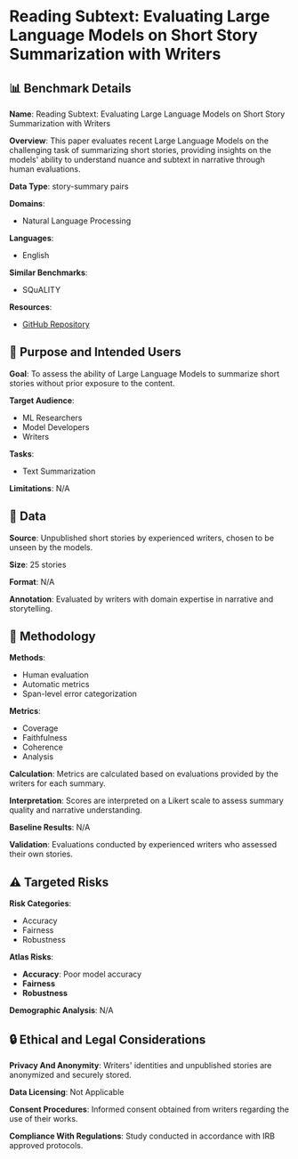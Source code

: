 # Reading Subtext: Evaluating Large Language Models on Short Story Summarization with Writers

## 📊 Benchmark Details

**Name**: Reading Subtext: Evaluating Large Language Models on Short Story Summarization with Writers

**Overview**: This paper evaluates recent Large Language Models on the challenging task of summarizing short stories, providing insights on the models' ability to understand nuance and subtext in narrative through human evaluations.

**Data Type**: story-summary pairs

**Domains**:
- Natural Language Processing

**Languages**:
- English

**Similar Benchmarks**:
- SQuALITY

**Resources**:
- [GitHub Repository](https://github.com/melaniesubbiah/reading-subtext)

## 🎯 Purpose and Intended Users

**Goal**: To assess the ability of Large Language Models to summarize short stories without prior exposure to the content.

**Target Audience**:
- ML Researchers
- Model Developers
- Writers

**Tasks**:
- Text Summarization

**Limitations**: N/A

## 💾 Data

**Source**: Unpublished short stories by experienced writers, chosen to be unseen by the models.

**Size**: 25 stories

**Format**: N/A

**Annotation**: Evaluated by writers with domain expertise in narrative and storytelling.

## 🔬 Methodology

**Methods**:
- Human evaluation
- Automatic metrics
- Span-level error categorization

**Metrics**:
- Coverage
- Faithfulness
- Coherence
- Analysis

**Calculation**: Metrics are calculated based on evaluations provided by the writers for each summary.

**Interpretation**: Scores are interpreted on a Likert scale to assess summary quality and narrative understanding.

**Baseline Results**: N/A

**Validation**: Evaluations conducted by experienced writers who assessed their own stories.

## ⚠️ Targeted Risks

**Risk Categories**:
- Accuracy
- Fairness
- Robustness

**Atlas Risks**:
- **Accuracy**: Poor model accuracy
- **Fairness**
- **Robustness**

**Demographic Analysis**: N/A

## 🔒 Ethical and Legal Considerations

**Privacy And Anonymity**: Writers' identities and unpublished stories are anonymized and securely stored.

**Data Licensing**: Not Applicable

**Consent Procedures**: Informed consent obtained from writers regarding the use of their works.

**Compliance With Regulations**: Study conducted in accordance with IRB approved protocols.
